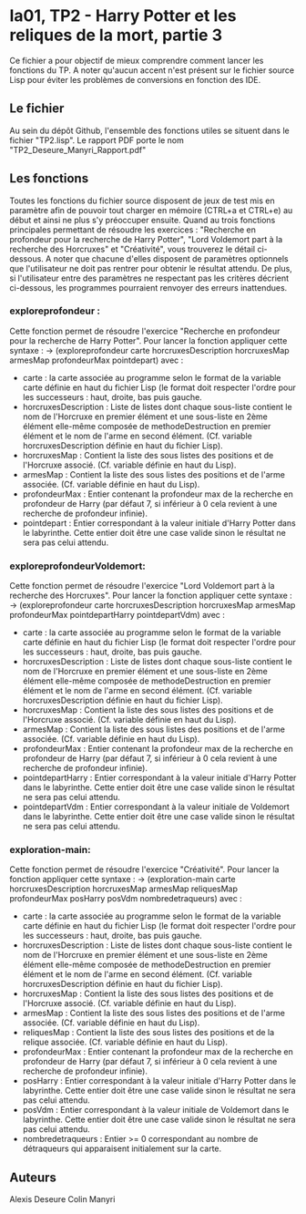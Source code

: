 # Ia01, TP2 - Harry Potter et les reliques de la mort, partie 3
Ce fichier a pour objectif de mieux comprendre comment lancer les fonctions du TP. A noter qu'aucun accent n'est présent sur le fichier source Lisp pour éviter les problèmes de conversions en fonction des IDE.

## Le fichier
Au sein du dépôt Github, l'ensemble des fonctions utiles se situent dans le fichier "TP2.lisp". Le rapport PDF porte le nom "TP2_Deseure_Manyri_Rapport.pdf"
## Les fonctions
Toutes les fonctions du fichier source disposent de jeux de test mis en paramètre afin de pouvoir tout charger en mémoire (CTRL+a et CTRL+e) au début et ainsi ne plus s'y préoccuper ensuite. Quand au trois fonctions principales permettant de résoudre  les exercices : "Recherche en profondeur pour la recherche de Harry Potter", "Lord Voldemort part à la recherche des Horcruxes" et "Créativité", vous trouverez le détail ci-dessous. A noter que chacune d'elles disposent de paramètres optionnels que l'utilisateur ne doit pas rentrer pour obtenir le résultat attendu. De plus, si l'utilisateur entre des paramètres ne respectant pas les critères décrient ci-dessous, les programmes pourraient renvoyer des erreurs inattendues.
### exploreprofondeur :
Cette fonction permet de résoudre l'exercice "Recherche en profondeur pour la recherche de Harry Potter".
Pour lancer la fonction appliquer cette syntaxe :
-> (exploreprofondeur  carte horcruxesDescription horcruxesMap armesMap profondeurMax pointdepart)
avec :
 * carte : la carte associée au programme selon le format de la variable carte définie en haut du fichier Lisp (le format doit respecter l'ordre pour les successeurs : haut, droite, bas puis gauche.
 * horcruxesDescription : Liste de listes dont chaque sous-liste contient le nom de l'Horcruxe en premier élément et une sous-liste en 2ème élément elle-même composée  de methodeDestruction en premier élément et le nom de l'arme en second élément. (Cf.  variable horcruxesDescription définie en haut du fichier Lisp).
 * horcruxesMap : Contient la liste des sous listes des positions et de l'Horcruxe associé. (Cf. variable définie en haut du Lisp).
 * armesMap : Contient la liste des sous listes des positions et de l'arme associée. (Cf. variable définie en haut du Lisp).
 * profondeurMax : Entier contenant la profondeur max de la recherche en profondeur de Harry (par défaut 7, si inférieur à 0 cela revient à une recherche de profondeur infinie).
 * pointdepart : Entier correspondant à la valeur initiale d'Harry Potter dans le labyrinthe. Cette entier doit être une case valide sinon le résultat ne sera pas celui attendu.

### exploreprofondeurVoldemort:
Cette fonction permet de résoudre l'exercice "Lord Voldemort part à la recherche des Horcruxes".
Pour lancer la fonction appliquer cette syntaxe :
-> (exploreprofondeur  carte horcruxesDescription horcruxesMap armesMap profondeurMax pointdepartHarry pointdepartVdm)
avec :
 * carte : la carte associée au programme selon le format de la variable carte définie en haut du fichier Lisp (le format doit respecter l'ordre pour les successeurs : haut, droite, bas puis gauche.
 * horcruxesDescription : Liste de listes dont chaque sous-liste contient le nom de l'Horcruxe en premier élément et une sous-liste en 2ème élément elle-même composée  de methodeDestruction en premier élément et le nom de l'arme en second élément. (Cf.  variable horcruxesDescription définie en haut du fichier Lisp).
 * horcruxesMap : Contient la liste des sous listes des positions et de l'Horcruxe associé. (Cf. variable définie en haut du Lisp).
 * armesMap : Contient la liste des sous listes des positions et de l'arme associée. (Cf. variable définie en haut du Lisp).
 * profondeurMax : Entier contenant la profondeur max de la recherche en profondeur de Harry (par défaut 7, si inférieur à 0 cela revient à une recherche de profondeur infinie).
 * pointdepartHarry : Entier correspondant à la valeur initiale d'Harry Potter dans le labyrinthe. Cette entier doit être une case valide sinon le résultat ne sera pas celui attendu.
 * pointdepartVdm : Entier correspondant à la valeur initiale de Voldemort dans le labyrinthe. Cette entier doit être une case valide sinon le résultat ne sera pas celui attendu.

### exploration-main:
Cette fonction permet de résoudre l'exercice "Créativité".
Pour lancer la fonction appliquer cette syntaxe :
-> (exploration-main carte horcruxesDescription horcruxesMap armesMap reliquesMap profondeurMax posHarry posVdm nombredetraqueurs)
avec :
 * carte : la carte associée au programme selon le format de la variable carte définie en haut du fichier Lisp (le format doit respecter l'ordre pour les successeurs : haut, droite, bas puis gauche.
 * horcruxesDescription : Liste de listes dont chaque sous-liste contient le nom de l'Horcruxe en premier élément et une sous-liste en 2ème élément elle-même composée  de methodeDestruction en premier élément et le nom de l'arme en second élément. (Cf.  variable horcruxesDescription définie en haut du fichier Lisp).
 * horcruxesMap : Contient la liste des sous listes des positions et de l'Horcruxe associé. (Cf. variable définie en haut du Lisp).
 * armesMap : Contient la liste des sous listes des positions et de l'arme associée. (Cf. variable définie en haut du Lisp).
 * reliquesMap : Contient la liste des sous listes des positions et de la relique associée. (Cf. variable définie en haut du Lisp).
 * profondeurMax : Entier contenant la profondeur max de la recherche en profondeur de Harry (par défaut 7, si inférieur à 0 cela revient à une recherche de profondeur infinie).
 * posHarry : Entier correspondant à la valeur initiale d'Harry Potter dans le labyrinthe. Cette entier doit être une case valide sinon le résultat ne sera pas celui attendu.
 * posVdm : Entier correspondant à la valeur initiale de Voldemort dans le labyrinthe. Cette entier doit être une case valide sinon le résultat ne sera pas celui attendu.
 * nombredetraqueurs : Entier >= 0 correspondant au nombre de détraqueurs qui apparaisent initialement sur la carte.

## Auteurs
Alexis Deseure
Colin Manyri
